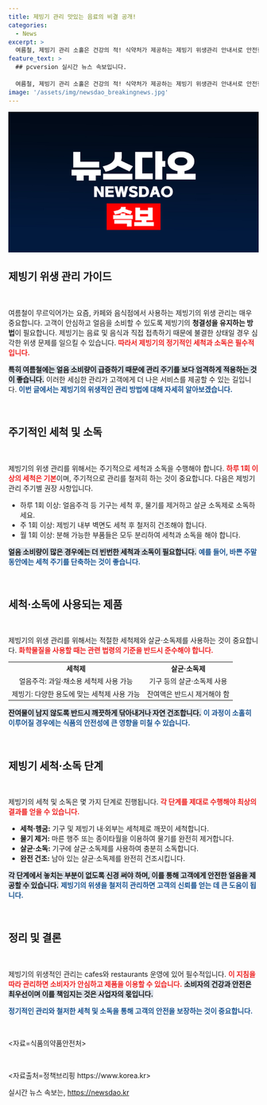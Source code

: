 ```yaml
---
title: 제빙기 관리 맛있는 음료의 비결 공개!
categories:
  - News
excerpt: >
  여름철, 제빙기 관리 소홀은 건강의 적! 식약처가 제공하는 제빙기 위생관리 안내서로 안전한 얼음 소비를 보장하세요. 올바른 관리 방법을 통해 위생적이고 청결한 얼음을 즐길 수 있는 비법을 알아보세요!
feature_text: >
  ## pcversion 실시간 뉴스 속보입니다.

  여름철, 제빙기 관리 소홀은 건강의 적! 식약처가 제공하는 제빙기 위생관리 안내서로 안전한 얼음 소비를 보장하세요. 올바른 관리 방법을 통해 위생적이고 청결한 얼음을 즐길 수 있는 비법을 알아보세요!
image: '/assets/img/newsdao_breakingnews.jpg'
---
```


<p><img src="/assets/img/newsdao_breakingnews.jpg" alt="pcversion 속보" /></p>

<h2 data-ke-size="size26">제빙기 위생 관리 가이드</h2>

<p data-ke-size="size16">&nbsp;</p>

<p>여름철이 무르익어가는 요즘, 카페와 음식점에서 사용하는 제빙기의 위생 관리는 매우 중요합니다. 고객이 안심하고 얼음을 소비할 수 있도록 제빙기의 <strong>청결성을 유지하는 방법</strong>이 필요합니다. 제빙기는 음료 및 음식과 직접 접촉하기 때문에 불결한 상태일 경우 심각한 위생 문제를 일으킬 수 있습니다. <b><span style="color: #ee2323;">따라서 제빙기의 정기적인 세척과 소독은 필수적입니다.</span></b> </p>

<p><b><span style="background-color: #21538527;">특히 여름철에는 얼음 소비량이 급증하기 때문에 관리 주기를 보다 엄격하게 적용하는 것이 좋습니다.</span></b> 이러한 세심한 관리가 고객에게 더 나은 서비스를 제공할 수 있는 길입니다. <b><span style="color: #1a5490;">이번 글에서는 제빙기의 위생적인 관리 방법에 대해 자세히 알아보겠습니다.</span></b></p>

<p data-ke-size="size16">&nbsp;</p>

<h2 data-ke-size="size26">주기적인 세척 및 소독</h2>

<p data-ke-size="size16">&nbsp;</p>

<p>제빙기의 위생 관리를 위해서는 주기적으로 세척과 소독을 수행해야 합니다. <b><span style="color: #ee2323;">하루 1회 이상의 세척은 기본</span></b>이며, 주기적으로 관리를 철저히 하는 것이 중요합니다. 다음은 제빙기 관리 주기별 권장 사항입니다.</p>

<ul>
    <li>하루 1회 이상: 얼음주걱 등 기구는 세척 후, 물기를 제거하고 살균 소독제로 소독하세요.</li>
    <li>주 1회 이상: 제빙기 내부 벽면도 세척 후 철저히 건조해야 합니다.</li>
    <li>월 1회 이상: 분해 가능한 부품들은 모두 분리하여 세척과 소독을 해야 합니다.</li>
</ul>

<p><b><span style="background-color: #21538527;">얼음 소비량이 많은 경우에는 더 빈번한 세척과 소독이 필요합니다.</span></b> <b><span style="color: #1a5490;">예를 들어, 바쁜 주말 동안에는 세척 주기를 단축하는 것이 좋습니다.</span></b></p>

<p data-ke-size="size16">&nbsp;</p>

<h2 data-ke-size="size26">세척·소독에 사용되는 제품</h2>

<p data-ke-size="size16">&nbsp;</p>

<p>제빙기의 위생 관리를 위해서는 적절한 세척제와 살균·소독제를 사용하는 것이 중요합니다. <b><span style="color: #ee2323;">화학물질을 사용할 때는 관련 법령의 기준을 반드시 준수해야 합니다.</span></b> </p>

<table>
    <tr>
        <td style="text-align: center; height: 17px;"><b>세척제</b></td>
        <td style="text-align: center; height: 17px;"><b>살균·소독제</b></td>
    </tr>
    <tr>
        <td style="text-align: center; height: 17px;">얼음주걱: 과일·채소용 세척제 사용 가능</td>
        <td style="text-align: center; height: 17px;">기구 등의 살균·소독제 사용</td>
    </tr>
    <tr>
        <td style="text-align: center; height: 17px;">제빙기: 다양한 용도에 맞는 세척제 사용 가능</td>
        <td style="text-align: center; height: 17px;">잔여액은 반드시 제거해야 함</td>
    </tr>
</table>

<p><b><span style="background-color: #21538527;">잔여물이 남지 않도록 반드시 깨끗하게 닦아내거나 자연 건조합니다.</span></b> <b><span style="color: #1a5490;">이 과정이 소홀히 이루어질 경우에는 식품의 안전성에 큰 영향을 미칠 수 있습니다.</span></b></p>

<p data-ke-size="size16">&nbsp;</p>

<h2 data-ke-size="size26">제빙기 세척·소독 단계</h2>

<p data-ke-size="size16">&nbsp;</p>

<p>제빙기의 세척 및 소독은 몇 가지 단계로 진행됩니다. <b><span style="color: #ee2323;">각 단계를 제대로 수행해야 최상의 결과를 얻을 수 있습니다.</span></b> </p>

<ul>
    <li><b>세척·헹굼:</b> 기구 및 제빙기 내·외부는 세척제로 깨끗이 세척합니다.</li>
    <li><b>물기 제거:</b> 마른 행주 또는 종이타월을 이용하여 물기를 완전히 제거합니다.</li>
    <li><b>살균·소독:</b> 기구에 살균·소독제를 사용하여 충분히 소독합니다.</li>
    <li><b>완전 건조:</b> 남아 있는 살균·소독제를 완전히 건조시킵니다.</li>
</ul>

<p><b><span style="background-color: #21538527;">각 단계에서 놓치는 부분이 없도록 신경 써야 하며, 이를 통해 고객에게 안전한 얼음을 제공할 수 있습니다.</span></b> <b><span style="color: #1a5490;">제빙기의 위생을 철저히 관리하면 고객의 신뢰를 얻는 데 큰 도움이 됩니다.</span></b></p>

<p data-ke-size="size16">&nbsp;</p>

<h2 data-ke-size="size26">정리 및 결론</h2>

<p data-ke-size="size16">&nbsp;</p>

<p>제빙기의 위생적인 관리는 cafes와 restaurants 운영에 있어 필수적입니다. <b><span style="color: #ee2323;">이 지침을 따라 관리하면 소비자가 안심하고 제품을 이용할 수 있습니다.</span></b> <b><span style="background-color: #21538527;">소비자의 건강과 안전은 최우선이며 이를 책임지는 것은 사업자의 몫입니다.</span></b> </p>

<p><b><span style="color: #1a5490;">정기적인 관리와 철저한 세척 및 소독을 통해 고객의 안전을 보장하는 것이 중요합니다.</span></b> </p>

<p data-ke-size="size16">&nbsp;</p>

<p>&lt;자료=식품의약품안전처&gt; </p>

<p data-ke-size="size16">&nbsp;</p>

<p>&lt;자료출처=정책브리핑 https://www.korea.kr></p>
실시간 뉴스 속보는, <a href="https://newsdao.kr" rel="dofollow">https://newsdao.kr</a>


